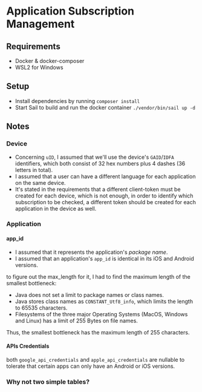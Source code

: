 # Application Subscription Management
## Requirements
- Docker & docker-composer
- WSL2 for Windows
## Setup
- Install dependencies by running `composer install`
- Start Sail to build and run the docker container `./vendor/bin/sail up -d`

## Notes

### Device
- Concerning `uID`, I assumed that we'll use the device's `GAID`/`IDFA` identifiers, which both consist of 32 hex numbers plus 4 dashes (36 letters in total).
- I assumed that a user can have a different language for each application on the same device.
- It's stated in the requirements that a different client-token must be created for each device, which is not enough, in order to identify which subscription to be checked, a different token should be created for each application in the device as well. 

### Application
#### app_id
- I assumed that it represents the application's _package name_.
- I assumed that an application's `app_id` is identical in its iOS and Android versions.

to figure out the max_length for it, I had to find the maximum length of the smallest bottleneck:
- Java does not set a limit to package names or class names.
- Java stores class names as `CONSTANT_Utf8_info`, which limits the length to 65535 characters.
- Filesystems of the three major Operating Systems (MacOS, Windows and Linux) has a limit of 255 Bytes on file names.

Thus, the smallest bottleneck has the maximum length of 255 characters.

#### APIs Credentials
both `google_api_credentials` and `apple_api_credentials` are nullable to tolerate that certain apps can only have an Android or iOS versions.

### Why not two simple tables?
